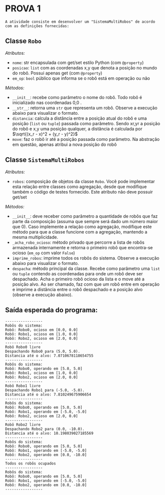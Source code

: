# PROVA 1
    A atividade consiste em desenvolver um "SistemaMultiRobos" de acordo com as definições fornecidas:
## Classe ``Robo``
*Atributos:*

- ``nome``: str encapsulada com get/set estilo Python (com ``@property``)
- ``posicao``: ``list`` com as coordenadas  x,y  que denota a posição no mundo do robô. Possui apenas get (com ``@property``)
- ``em_op``: ``bool`` público que informa se o robô está em operação ou não

*Métodos:*

- ``__init__``: recebe como parâmetro o nome do robô. Todo robô é inicializado nas coordenadas  0,0 .
- ``__str__``: retorna uma ``str`` que representa um robô. Observe a execução abaixo para visualizar o formato.
- ``distancia``: calcula a distância entre a posição atual do robô e uma posição (``list`` ou ``tuple``) passada como parâmetro. Sendo  xr,yr  a posição do robô e  x,y  uma posição qualquer, a distância é calculada por $\sqrt{(x_r - x)^2 + (y_r - y)^2}$
- `move`: faz o robô ir até a posição passada como parâmetro. Na abstração em questão, apenas atribui a nova posição do robô

## Classe `SistemaMultiRobos`

*Atributos:*

- `robos`: composição de objetos da classe `Robo`. Você pode implementar esta relação entre classes como agregação, desde que modifique também o código de testes fornecido. Este atributo não deve possuir get/set

*Métodos:*

- `__init__`: deve receber como parâmetro a quantidade de robôs que faz parte da composição (assuma que sempre será dado um número maior que 0). Caso implemente a relação como agregação, modifique este método para que a classe funcione com a agregação, mantendo a mesma multiplicidade.
- `_acha_robo_ocioso`: método privado que percorre a lista de robôs armazenada internamente e retorna o primeiro robô que encontra-se ocioso (`em_op` com valor `False`)
- `imprime_robos`: imprime todos os robôs do sistema. Observe a execução abaixo para visualizar o formato.
- `despacha`: método principal da classe. Recebe como parâmetro uma `list` ou `tuple` contendo as coordenadas para onde um robô deve ser despachado. Acha o primeiro robô ocioso da lista e o move até a posição alvo. Ao ser chamado, faz com que um robô entre em operação e imprime a distância entre o robô despachado e a posição alvo (observe a execução abaixo).

## Saída esperada do programa: 

```
-----------------
Robôs do sistema:
Robô: Robo0, ocioso em [0.0, 0.0]
Robô: Robo1, ocioso em [1.0, 0.0]
Robô: Robo2, ocioso em [2.0, 0.0]
-----------------
Robô Robo0 livre
Despachando Robo0 para (5.0, 5.0).
Distancia até o alvo: 7.0710678118654755
-----------------
Robôs do sistema:
Robô: Robo0, operando em [5.0, 5.0]
Robô: Robo1, ocioso em [1.0, 0.0]
Robô: Robo2, ocioso em [2.0, 0.0]
-----------------
Robô Robo1 livre
Despachando Robo1 para (-5.0, -5.0).
Distancia até o alvo: 7.810249675906654
-----------------
Robôs do sistema:
Robô: Robo0, operando em [5.0, 5.0]
Robô: Robo1, operando em [-5.0, -5.0]
Robô: Robo2, ocioso em [2.0, 0.0]
-----------------
Robô Robo2 livre
Despachando Robo2 para (0.0, -10.0).
Distancia até o alvo: 10.198039027185569
-----------------
Robôs do sistema:
Robô: Robo0, operando em [5.0, 5.0]
Robô: Robo1, operando em [-5.0, -5.0]
Robô: Robo2, operando em [0.0, -10.0]
-----------------
Todos os robôs ocupados
-----------------
Robôs do sistema:
Robô: Robo0, operando em [5.0, 5.0]
Robô: Robo1, operando em [-5.0, -5.0]
Robô: Robo2, operando em [0.0, -10.0]
-----------------
```
